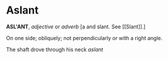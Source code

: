 # Aslant

**ASL'ANT**, _adjective_ or _adverb_ \[a and slant. See [[Slant]].\]

On one side; obliquely; not perpendicularly or with a right angle.

The shaft drove through his neck _aslant_